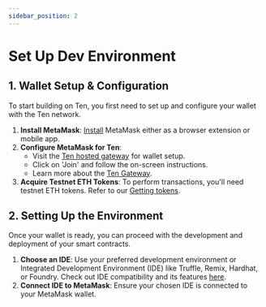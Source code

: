 ```yaml
---
sidebar_position: 2
---
```

# Set Up Dev Environment

## 1. Wallet Setup & Configuration

To start building on Ten, you first need to set up and configure your wallet with the Ten network.

1. **Install MetaMask**: [Install](https://metamask.io/download/) MetaMask either as a browser extension or mobile app.
2. **Configure MetaMask for Ten**:
   - Visit the [Ten hosted gateway](https://testnet.obscu.ro/) for wallet setup.
   - Click on 'Join' and follow the on-screen instructions.
   - Learn more about the [Ten Gateway](/docs/tools-infrastructure/hosted-gateway).
3. **Acquire Testnet ETH Tokens**: To perform transactions, you'll need testnet ETH tokens. Refer to our [Getting tokens](/docs/getting-started/for-users/get-tokens).

## 2. Setting Up the Environment

Once your wallet is ready, you can proceed with the development and deployment of your smart contracts.

1. **Choose an IDE**: Use your preferred development environment or Integrated Development Environment (IDE) like Truffle, Remix, Hardhat, or Foundry. Check out IDE compatibility and its features [here](/docs/tools-infrastructure/compatible-tools).
2. **Connect IDE to MetaMask**: Ensure your chosen IDE is connected to your MetaMask wallet.